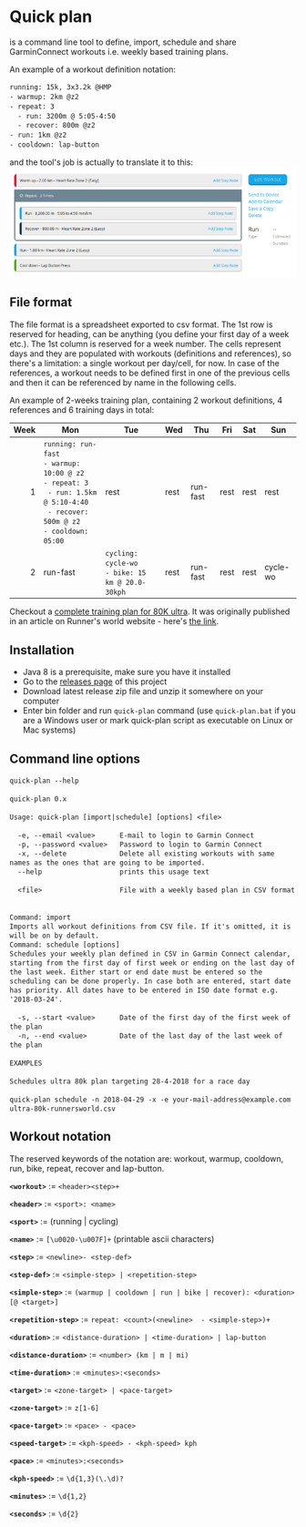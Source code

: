 # Quick plan
is a command line tool to define, import, schedule and share GarminConnect workouts i.e. weekly based training plans.

An example of a workout definition notation:
```sh
running: 15k, 3x3.2k @HMP
- warmup: 2km @z2
- repeat: 3
  - run: 3200m @ 5:05-4:50
  - recover: 800m @z2
- run: 1km @z2
- cooldown: lap-button
```
and the tool's job is actually to translate it to this:
![15k workout](https://raw.githubusercontent.com/mgifos/quick-plan/master/images/15k-wo.png)

## File format

The file format is a spreadsheet exported to csv format. The 1st row is reserved for heading, can be anything (you define your first day of a week etc.). The 1st column is reserved for a week number. The cells represent days and they are populated with workouts (definitions and references), so there's a limitation: a single workout per day/cell, for now. In case of the references, a workout needs to be defined first in one of the previous cells and then it can be referenced by name in the following cells.

An example of 2-weeks training plan, containing 2 workout definitions, 4 references and 6 training days in total:

| Week | Mon | Tue | Wed | Thu | Fri | Sat | Sun |
| ----:| --- | --- | --- | --- | --- | --- | --- |
| 1    | ``running: run-fast``<br>``- warmup: 10:00 @ z2``<br>``- repeat: 3``<br>&nbsp;&nbsp;``- run: 1.5km @ 5:10-4:40``<br>&nbsp;&nbsp;``- recover: 500m @ z2``<br>``- cooldown: 05:00``|rest|rest|run-fast|rest|rest|rest|
| 2    | run-fast| ``cycling: cycle-wo`` <br> ``- bike: 15 km @ 20.0-30kph``|rest|run-fast|rest|rest|cycle-wo|

Checkout a [complete training plan for 80K ultra](https://docs.google.com/spreadsheets/d/1b1ZzrAFrjd-kvPq11zlbE2bWn2IQmUy0lBqIOFjqbwk/edit?usp=sharing). It was originally published in an article on Runner's world website - here's [the link](https://www.runnersworld.com/ultrarunning/the-ultimate-ultramarathon-training-plan).

## Installation

- Java 8 is a prerequisite, make sure you have it installed
- Go to the [releases page](https://github.com/mgifos/quick-plan/releases) of this project
- Download latest release zip file and unzip it somewhere on your computer
- Enter bin folder and run `quick-plan` command (use `quick-plan.bat` if you are a Windows user or mark quick-plan script as executable on Linux or Mac systems)

## Command line options

```
quick-plan --help

quick-plan 0.x

Usage: quick-plan [import|schedule] [options] <file>

  -e, --email <value>      E-mail to login to Garmin Connect
  -p, --password <value>   Password to login to Garmin Connect
  -x, --delete             Delete all existing workouts with same names as the ones that are going to be imported.
  --help                   prints this usage text

  <file>                   File with a weekly based plan in CSV format


Command: import
Imports all workout definitions from CSV file. If it's omitted, it is will be on by default.
Command: schedule [options]
Schedules your weekly plan defined in CSV in Garmin Connect calendar, starting from the first day of first week or ending on the last day of the last week. Either start or end date must be entered so the scheduling can be done properly. In case both are entered, start date has priority. All dates have to be entered in ISO date format e.g. '2018-03-24'.

  -s, --start <value>      Date of the first day of the first week of the plan
  -n, --end <value>        Date of the last day of the last week of the plan

EXAMPLES

Schedules ultra 80k plan targeting 28-4-2018 for a race day

quick-plan schedule -n 2018-04-29 -x -e your-mail-address@example.com ultra-80k-runnersworld.csv
```

## Workout notation
The reserved keywords of the notation are: workout, warmup, cooldown, run, bike, repeat, recover and lap-button.

**`<workout>`** := `<header><step>+`

**`<header>`** := `<sport>: <name>`

**`<sport>`** := (running | cycling)

**`<name>`** := `[\u0020-\u007F]+` (printable ascii characters)

**`<step>`** := `<newline>- <step-def>`

**`<step-def>`** := `<simple-step> | <repetition-step>`

**`<simple-step>`** := `(warmup | cooldown | run | bike | recover): <duration> [@ <target>]`

**`<repetition-step>`** := `repeat: <count>(<newline>  - <simple-step>)+`

**`<duration>`** := `<distance-duration> | <time-duration> | lap-button`

**`<distance-duration>`** := `<number> (km | m | mi)`

**`<time-duration>`** := `<minutes>:<seconds>`

**`<target>`** := `<zone-target> | <pace-target>`

**`<zone-target>`** := `z[1-6]`

**`<pace-target>`** := `<pace> - <pace>`

**`<speed-target>`** := `<kph-speed> - <kph-speed> kph`

**`<pace>`** := `<minutes>:<seconds>`

**`<kph-speed>`** := `\d{1,3}(\.\d)?`

**`<minutes>`** := `\d{1,2}`

**`<seconds>`** := `\d{2}`